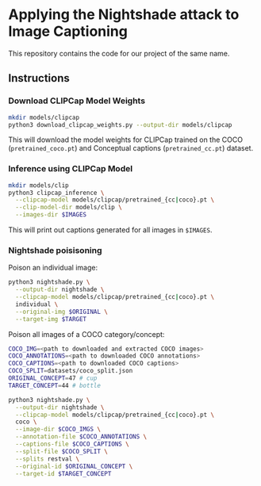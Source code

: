 # Applying the Nightshade attack to Image Captioning

This repository contains the code for our project of the same name.

## Instructions

### Download CLIPCap Model Weights

```bash
mkdir models/clipcap
python3 download_clipcap_weights.py --output-dir models/clipcap
```

This will download the model weights for CLIPCap trained on the COCO (`pretrained_coco.pt`) and
Conceptual captions (`pretrained_cc.pt`) dataset.

### Inference using CLIPCap Model

```bash
mkdir models/clip
python3 clipcap_inference \
  --clipcap-model models/clipcap/pretrained_{cc|coco}.pt \
  --clip-model-dir models/clip \
  --images-dir $IMAGES
```

This will print out captions generated for all images in `$IMAGES`.

### Nightshade poisisoning

Poison an individual image:

```bash
python3 nightshade.py \
  --output-dir nightshade \
  --clipcap-model models/clipcap/pretrained_{cc|coco}.pt \
  individual \
  --original-img $ORIGINAL \
  --target-img $TARGET
```

Poison all images of a COCO category/concept:

```bash
COCO_IMG=<path to downloaded and extracted COCO images>
COCO_ANNOTATIONS=<path to downloaded COCO annotations>
COCO_CAPTIONS=<path to downloaded COCO captions>
COCO_SPLIT=datasets/coco_split.json
ORIGINAL_CONCEPT=47 # cup
TARGET_CONCEPT=44 # bottle

python3 nightshade.py \
  --output-dir nightshade \
  --clipcap-model models/clipcap/pretrained_{cc|coco}.pt \
  coco \
  --image-dir $COCO_IMGS \
  --annotation-file $COCO_ANNOTATIONS \
  --captions-file $COCO_CAPTIONS \
  --split-file $COCO_SPLIT \
  --splits restval \
  --original-id $ORIGINAL_CONCEPT \
  --target-id $TARGET_CONCEPT
```
